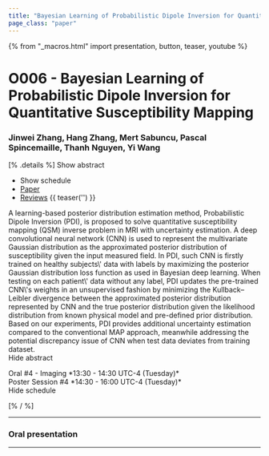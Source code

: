 ```yaml
---
title: "Bayesian Learning of Probabilistic Dipole Inversion for Quantitative Susceptibility Mapping"
page_class: "paper"
---
```


{% from "_macros.html" import presentation, button, teaser, youtube %}

# O006 - Bayesian Learning of Probabilistic Dipole Inversion for Quantitative Susceptibility Mapping

### Jinwei Zhang, Hang Zhang, Mert Sabuncu, Pascal Spincemaille, Thanh Nguyen, Yi Wang

[% .details %]
<a class="toggle_visibility" data-selector=".abstract" data-level="3">Show abstract</a>
- <a class="toggle_visibility" data-selector=".schedule" data-level="3">Show schedule</a>
- <a href="https://openreview.net/pdf?id=DuWrLOZ27k">Paper</a>
- <a href="https://openreview.net/forum?id=DuWrLOZ27k">Reviews</a>
{{ teaser('') }}

<p>
    <span class="abstract">
        A learning-based posterior distribution estimation method, Probabilistic Dipole Inversion (PDI), is proposed to solve quantitative susceptibility mapping (QSM) inverse problem in MRI with uncertainty estimation. A deep convolutional neural network (CNN) is used to represent the multivariate Gaussian distribution as the approximated posterior distribution of susceptibility given the input measured field. In PDI, such CNN is firstly trained on healthy subjects\' data with labels by maximizing the posterior Gaussian distribution loss function as used in Bayesian deep learning. When testing on each patient\' data without any label, PDI updates the pre-trained CNN\'s weights in an unsupervised fashion by minimizing the Kullback–Leibler divergence between the approximated posterior distribution represented by CNN and the true posterior distribution given the likelihood distribution from known physical model and pre-defined prior distribution. Based on our experiments, PDI provides additional uncertainty estimation compared to the conventional MAP approach, meanwhile addressing the potential discrepancy issue of CNN when test data deviates from training dataset.
        <br>
        <span class="actions"><a class="toggle_visibility" data-level="2">Hide abstract</a></span>
    </span>
</p>

<p>
    <span class="schedule">
        Oral #4 - Imaging *13:30 - 14:30 UTC-4 (Tuesday)*<br>Poster Session #4 *14:30 - 16:00 UTC-4 (Tuesday)*
        <br>
        <span class="actions"><a class="toggle_visibility" data-level="2">Hide schedule</a></span>
    </span>
</p>

<!-- {{ button("Access paper channel", "https://chat.midl.io/channel/o006") }} -->
[% / %]

---

### Oral presentation

---

